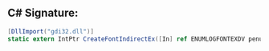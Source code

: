 
## C# Signature:
```cs
[DllImport("gdi32.dll")]
static extern IntPtr CreateFontIndirectEx([In] ref ENUMLOGFONTEXDV penumlfex);
```
